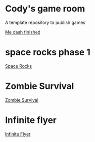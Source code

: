 # Cody's game room
A template repository to publish games

[Me dash finished](CR_me_dash/)


# space rocks phase 1
[Space Rocks](space_rocks)

# Zombie Survival
[Zombie Survival](zombie-survival)

# Infinite flyer
[Infinite Flyer](infinite-flyer)